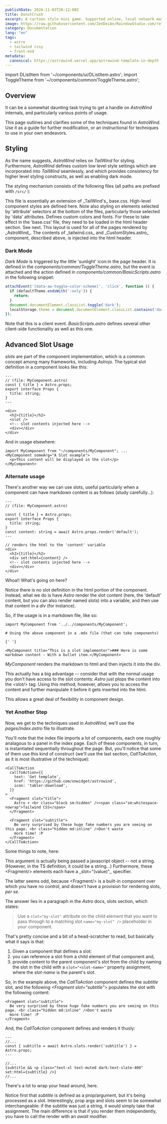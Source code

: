 ```yaml
---
publishDate: 2024-11-03T20:12:00Z
title: DonutCrush
excerpt: A cartoon style mini game. Supported online, local network match and ranking. 
image: https://raw.githubusercontent.com/ZenDeiAn/RaindowStudio.com/refs/heads/main/Image/Blog/DonutCrush/Main.png
category: Documentation
lang: "en"
tags:
  - astro
  - tailwind cssy
  - front-end
metadata:
  canonical: https://astrowind.vercel.app/astrowind-template-in-depth
---
```


import DListItem from '~/components/ui/DListItem.astro';
import ToggleTheme from '~/components/common/ToggleTheme.astro';

## Overview

It can be a somewhat daunting task trying to get a handle on _AstroWind_ internals, and particularly various points of usage.

This page outlines and clarifies some of the techniques found in _AstroWind_. Use it as a guide for further modification, or an instructional for techniques to use in your own endeavors.

## Styling

As the name suggests, _AstroWind_ relies on _TailWind_ for styling. Furthermore, _AstroWind_ defines custom low level style settings which are incorporated into _TailWind_ seamlessly, and which provides consistency for higher level styling constructs, as well as enabling dark mode.

The styling mechanism consists of the following files (all paths are prefixed with `/src/` ):

<DListItem dt="assets/styles/tailwind.css">
  This file is essentially an extension of _TailWind's_ base.css. High-level component styles are defined here. Note
  also styling on elements selected by 'attribute' selectors at the bottom of the files, particularly those selected by
  'data' attributes.
</DListItem>
<DListItem dt="components/CustomStyles.astro">
  Defines custom colors and fonts. For these to take effect in the 'base.css' file, they need to be loaded in the html
  header section. See next.
</DListItem>
<DListItem dt="layouts/Layout.astro">
  This layout is used for all of the pages rendered by _AstroWind_. The contents of _tailwind.css_ and
  _CustomStyles.astro_ component, described above, is injected into the html header.
</DListItem>

### Dark Mode

_Dark Mode_ is triggered by the little 'sunlight' icon:<ToggleTheme/>in the page header. It is defined in the _components/common/ToggleTheme.astro_, but the event is attached and the action defined in _components/common/BasicScripts.astro_ in the following snippet:

```javascript
attachEvent('[data-aw-toggle-color-scheme]', 'click', function () {
  if (defaultTheme.endsWith(':only')) {
    return;
  }
  document.documentElement.classList.toggle('dark');
  localStorage.theme = document.documentElement.classList.contains('dark') ? 'dark' : 'light';
});
```

Note that this is a client event. _BasicScripts.astro_ defines several other client-side functionality as well as this one.

## Advanced Slot Usage

_slots_ are part of the component implementation, which is a common concept among many frameworks, including _Astrojs_. The typical slot definition in a component looks like this:

```astro
---
// (file: MyComponent.astro)
const { title } = Astro.props;
export interface Props {
  title: string;
}
---

<div>
  <h2>{title}</h2>
  <slot />
  <!-- slot contents injected here -->
  <div></div>
</div>
```

And in usage elsewhere:

```astro
import MyComponent from "~/components/MyComponent"; ...
<MyComponent someArg="A Slot example">
  <p>This content will be displayed in the slot</p>
</MyComponent>
```

### Alternate usage

There's another way we can use slots, useful particularly when a component can have markdown content is as follows (study carefully...):

```astro
---
// (file: MyComponent.astro)

const { title } = Astro.props;
export interface Props {
  title: string;
}
const content: string = await Astro.props.render('default');
---

// renders the html to the 'content' variable
<div>
  <h2>{title}</h2>
  <div set:html={content} />
  <!-- slot contents injected here -->
  <div></div>
</div>
```

Whoa!! What's going on here?

Notice there is no slot definition in the html portion of the component. Instead, what we do is have _Astro_ render the slot content (here, the 'default' content, but you can also render named slots) into a variable, and then use that content in a _div_ (for instance).

So, if the usage is in a markdown file, like so:

```mdx
import MyComponent from '../../components/MyComponent';

# Using the above component in a .mdx file (that can take components)

{' '}

<MyComponent title="This is a slot implementor">### Here is some markdown content - With a bullet item.</MyComponent>
```

_MyComponent_ renders the markdown to html and then injects it into the div.

This actually has a big advantage -- consider that with the normal usage you don't have access to the slot contents: _Astro_ just plops the content into the _&lt;slot/&gt;_ tag. Using this method, however, allows you to access the content and further manipulate it before it gets inserted into the html.

This allows a great deal of flexibility in component design.

### Yet Another Step

Now, we get to the techniques used in _AstroWind_, we'll use the _pages/index.astro_ file to illustrate.

You'll note that the index file imports a lot of components, each one roughly analagous to a panel in the index page. Each of these components, in turn, is instantiated sequentially throughout the page. But, you'll notice that some of them use this kind of construct (we'll use the last section, _CallToAction_, as it is most illustrative of the technique):

```astro
<CallToAction
  callToAction={{
    text: 'Get template',
    href: 'https://github.com/onwidget/astrowind',
    icon: 'tabler:download',
  }}
>
  <Fragment slot="title">
    Astro + <br class="block sm:hidden" /><span class="sm:whitespace-nowrap">Tailwind CSS</span>
  </Fragment>

  <Fragment slot="subtitle">
    Be very surprised by these huge fake numbers you are seeing on this page. <br class="hidden md:inline" />Don't waste
    more time! :P
  </Fragment>
</CallToAction>
```

Some things to note, here:

<DListItem dt="The <em>callToAction</em> argument">
  This argument is actually being passed a javascript object -- not a string. (However, in the TS definition, it could
  be a string...)
</DListItem>
<DListItem dt="There are several <em>Fragment</em> children">
  Furthermore, these &lt;Fragment/&gt; elements each have a _slot="(value)"_ specifier.
</DListItem>

The latter seems odd, because &lt;Fragment/&gt; is a built-in component over which you have no control, and doesn't have a provision for rendering slots, <em>per se</em>.

The answer lies in a paragraph in the _Astro_ docs, slots section, which states:

> Use a `slot="my-slot"` attribute on the child element that you want to pass through to a matching slot `name="my-slot" />` placeholder in your component.

That's pretty concise and a bit of a head-scratcher to read, but basically what it says is that:

1. Given a component that defines a slot:
1. you can reference a slot from a child element of that component and,
1. provide content to the parent component's slot from the child by naming the slot in the child with a `slot="<slot-name>"` property assignment, where the _slot-name_ is the parent's slot.

So, in the example above, the _CallToAction_ component defines the _subtitle_ slot, and the following _&lt;Fragment slot="subtitle"&gt;_ populates the slot with the following content:

```astro
<Fragment slot="subtitle">
  Be very surprised by these huge fake numbers you are seeing on this page. <br class="hidden md:inline" />Don't waste
  more time! :P
</Fragment>
```

And, the _CallToAction_ component defines and renders it thusly:

```astro
---
//...
const { subtitle = await Astro.slots.render('subtitle') } = Astro.props;
---

//...
{subtitle && <p class="text-xl text-muted dark:text-slate-400" set:html={subtitle} />}
//...
```

There's a lot to wrap your head around, here.

Notice first that _subtitle_ is defined as a prop/argument, but it's being processed as a slot. Interestingly, prop args and slots seem to be somewhat interchangeable: if the subtitle was just a string, it would simply take that assignment. The main difference is that if you render them independently, you have to call the render with an _await_ modifier.

